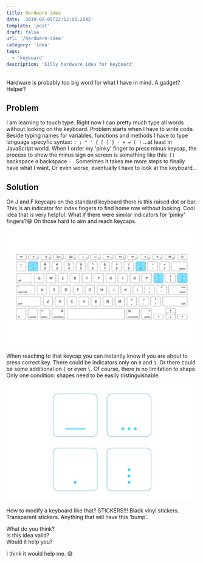 ```yaml
---
title: Hardware idea
date: '2019-02-05T22:12:03.284Z'
template: 'post'
draft: false
url: '/hardware-idea'
category: 'idea'
tags:
  - 'keyboard'
description: 'Silly hardware idea for keyboard'
---
```


Hardware is probably too big word for what I have in mind. A gadget? Helper?

## Problem

I am learning to touch type. Right now I can pretty much type all words without looking on the keyboard.
Problem starts when I have to write code. Beside typing names for variables, functions and methods I have to type language specyfic syntax:
`: ; " ' { [ ] } - + = ( )` ...at least in JavaScript world.
When I order my 'pinky' finger to press minus keycap, the process to show the minus sign on screen is something like this:
`[]` backspace `0` backspace `-` . Sometimes it takes me more steps to finally have what I want. Or even worse, eventually I have to look at the keyboard...

## Solution

On J and F keycaps on the standard keyboard there is this raised dot or bar. This is an indicator for index fingers to find home row without looking.
Cool idea that is very helpful.
What if there were similar indicators for 'pinky' fingers?😄 On those hard to aim and reach keycaps.

![layout](layout.png)

When reaching to that keycap you can instantly know if you are about to press correct key.
There could be indicators only on `0` and `1`. Or there could be some additional on `[` or even `\`.
Of course, there is no limitation to shape. Only one condition: shapes need to be easily distinguishable.

![bumps](bumps.png)

How to modify a keyboard like that?
STICKERS!!!
Black vinyl stickers. Transparent stickers. Anything that will have this 'bump'.

What do you think?  
Is this idea valid?  
Would it help you?

I think it would help me. 😅
